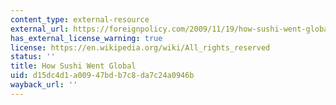```yaml
---
content_type: external-resource
external_url: https://foreignpolicy.com/2009/11/19/how-sushi-went-global/
has_external_license_warning: true
license: https://en.wikipedia.org/wiki/All_rights_reserved
status: ''
title: How Sushi Went Global
uid: d15dc4d1-a009-47bd-b7c8-da7c24a0946b
wayback_url: ''
---
```

